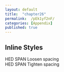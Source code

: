 ```yaml
---
layout: default
title:  "chapter26"
permalink:  /pEk1yf2nF/
categories: [Appendix]
published: true
---
```


<section data-type="chapter" class="hsecchapter" data-hederis-type="hsecchapter" id="pEk1yf2nF" role="doc-chapter"><h1 data-hederis-type="hblktitle" class="hblktitle" id="pOo3nfiDB">Inline Styles</h1>
    <dl class="hwprdef-list" data-hederis-type="hwprdef-list" id="poZMTwZBY"><dt data-hederis-type="hblkdefterm" class="hblkdefterm" id="pr4wVmmKY">HED SPAN Loosen spacing</dt>
    <dt data-hederis-type="hblkdefterm" class="hblkdefterm" id="pnUMNIL32">HED SPAN Tighten spacing</dt>
    <dd/></dl>
    </section>
    